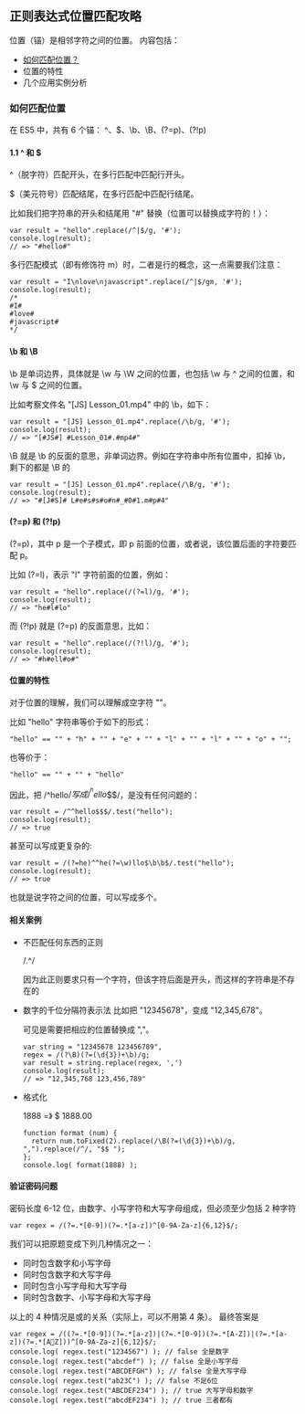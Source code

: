 ## 正则表达式位置匹配攻略

位置（锚）是相邻字符之间的位置。
内容包括：

- <a href="#position">如何匹配位置？</a>
- 位置的特性
- 几个应用实例分析

### <div id="position">如何匹配位置</div>

在 ES5 中，共有 6 个锚：
^、$、\b、\B、(?=p)、(?!p)

#### 1.1 ^ 和 $

^（脱字符）匹配开头，在多行匹配中匹配行开头。

$（美元符号）匹配结尾，在多行匹配中匹配行结尾。

比如我们把字符串的开头和结尾用 "#" 替换（位置可以替换成字符的！）：

```
var result = "hello".replace(/^|$/g, '#');
console.log(result);
// => "#hello#"
```

多行匹配模式（即有修饰符 m）时，二者是行的概念，这一点需要我们注意：

```
var result = "I\nlove\njavascript".replace(/^|$/gm, '#');
console.log(result);
/*
#I#
#love#
#javascript#
*/
```

#### \b 和 \B

\b 是单词边界，具体就是 \w 与 \W 之间的位置，也包括 \w 与 ^ 之间的位置，和 \w 与 $ 之间的位置。

比如考察文件名 "[JS] Lesson_01.mp4" 中的 \b，如下：

```
var result = "[JS] Lesson_01.mp4".replace(/\b/g, '#');
console.log(result);
// => "[#JS#] #Lesson_01#.#mp4#"
```

\B 就是 \b 的反面的意思，非单词边界。例如在字符串中所有位置中，扣掉 \b，剩下的都是 \B 的

```
var result = "[JS] Lesson_01.mp4".replace(/\B/g, '#');
console.log(result);
// => "#[J#S]# L#e#s#s#o#n#_#0#1.m#p#4"
```

#### (?=p) 和 (?!p)

(?=p)，其中 p 是一个子模式，即 p 前面的位置，或者说，该位置后面的字符要匹配 p。

比如 (?=l)，表示 "l" 字符前面的位置，例如：

```angular2html
var result = "hello".replace(/(?=l)/g, '#');
console.log(result);
// => "he#l#lo"
```

而 (?!p) 就是 (?=p) 的反面意思，比如：

```
var result = "hello".replace(/(?!l)/g, '#');
console.log(result);
// => "#h#ell#o#"
```

#### 位置的特性

对于位置的理解，我们可以理解成空字符 ""。

比如 "hello" 字符串等价于如下的形式：

`"hello" == "" + "h" + "" + "e" + "" + "l" + "" + "l" + "" + "o" + "";`

也等价于：

`"hello" == "" + "" + "hello"`

因此，把 /^hello$/ 写成 /^^hello$$$/，是没有任何问题的：

```angular2html
var result = /^^hello$$$/.test("hello");
console.log(result);
// => true
```

甚至可以写成更复杂的:

```
var result = /(?=he)^^he(?=\w)llo$\b\b$/.test("hello");
console.log(result);
// => true
```

也就是说字符之间的位置，可以写成多个。

#### 相关案例

- 不匹配任何东西的正则

  /.^/

  因为此正则要求只有一个字符，但该字符后面是开头，而这样的字符串是不存在的

- 数字的千位分隔符表示法
  比如把 "12345678"，变成 "12,345,678"。

  可见是需要把相应的位置替换成 ","。

  ```
  var string = "12345678 123456789",
  regex = /(?\B)(?=(\d{3})+\b)/g;
  var result = string.replace(regex, ',')
  console.log(result);
  // => "12,345,768 123,456,789"
  ```

- 格式化

  1888 =》 $ 1888.00

  ```
  function format (num) {
    return num.toFixed(2).replace(/\B(?=(\d{3})+\b)/g, ",").replace(/^/, "$$ ");
  };
  console.log( format(1888) );
  ```

#### 验证密码问题

密码长度 6-12 位，由数字、小写字符和大写字母组成，但必须至少包括 2 种字符

`var regex = /(?=.*[0-9])(?=.*[a-z])^[0-9A-Za-z]{6,12}$/;`

我们可以把原题变成下列几种情况之一：

- 同时包含数字和小写字母
- 同时包含数字和大写字母
- 同时包含小写字母和大写字母
- 同时包含数字、小写字母和大写字母

以上的 4 种情况是或的关系（实际上，可以不用第 4 条）。
最终答案是

```
var regex = /((?=.*[0-9])(?=.*[a-z])|(?=.*[0-9])(?=.*[A-Z])|(?=.*[a-z])(?=.*[AZ]))^[0-9A-Za-z]{6,12}$/;
console.log( regex.test("1234567") ); // false 全是数字
console.log( regex.test("abcdef") ); // false 全是小写字母
console.log( regex.test("ABCDEFGH") ); // false 全是大写字母
console.log( regex.test("ab23C") ); // false 不足6位
console.log( regex.test("ABCDEF234") ); // true 大写字母和数字
console.log( regex.test("abcdEF234") ); // true 三者都有
```
